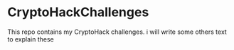 # CryptoHackChallenges
This repo contains my CryptoHack challenges. i will write some others text to explain these
